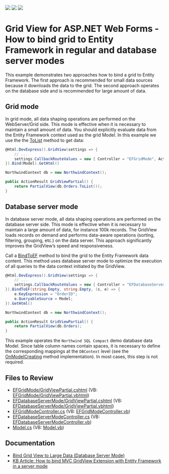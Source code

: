 <!-- default badges list -->
![](https://img.shields.io/endpoint?url=https://codecentral.devexpress.com/api/v1/VersionRange/128551222/14.1.3%2B)
[![](https://img.shields.io/badge/Open_in_DevExpress_Support_Center-FF7200?style=flat-square&logo=DevExpress&logoColor=white)](https://supportcenter.devexpress.com/ticket/details/E3252)
[![](https://img.shields.io/badge/📖_How_to_use_DevExpress_Examples-e9f6fc?style=flat-square)](https://docs.devexpress.com/GeneralInformation/403183)
<!-- default badges end -->

# Grid View for ASP.NET Web Forms - How to bind grid to Entity Framework in regular and database server modes

This example demonstrates two approaches how to bind a grid to Entity Framework. The first approach is recommended for small data sources because it downloads the data to the grid. The second approach operates on the database side and is recommended for large amount of data.

## Grid mode

In grid mode, all data shaping operations are performed on the WebServer/Grid side. This mode is effective when it is necessary to maintain a small amount of data. You should explicitly evaluate data from the Entity Framework context used as the grid Model. In this example we use the the [ToList](https://learn.microsoft.com/en-us/dotnet/api/system.linq.enumerable.tolist) method to get data:

```cs
@Html.DevExpress().GridView(settings => {
    // ...
    settings.CallbackRouteValues = new { Controller = "EFGridMode", Action = "GridViewPartial" };
}).Bind(Model).GetHtml()
```

```cs
NorthwindContext db = new NorthwindContext();

public ActionResult GridViewPartial() {
    return PartialView(db.Orders.ToList());
}
```

## Database server mode

In database server mode, all data shaping operations are performed on the database server side. This mode is effective when it is necessary to maintain a large amount of data, for instance 100k records. The GridView loads records on demand and performs data-aware operations (sorting, filtering, grouping, etc.) on the data server. This approach significantly improves the GridView’s speed and responsiveness.



Call a [BindToEF](https://docs.devexpress.com/AspNetMvc/DevExpress.Web.Mvc.GridViewExtension.BindToEF.overloads) method to bind the grid to the Entity Framework data content. This method uses database server mode to optimize the execution of all queries to the data context initiated by the GridView. 
```cs
@Html.DevExpress().GridView(settings => {
    // ...
    settings.CallbackRouteValues = new { Controller = "EFDatabaseServerMode", Action = "GridViewPartial" };
}).BindToEF(string.Empty, string.Empty, (s, e) => {
    e.KeyExpression = "OrderID";
    e.QueryableSource = Model;
}).GetHtml()
```

```cs
NorthwindContext db = new NorthwindContext();

public ActionResult GridViewPartial() {
    return PartialView(db.Orders);
}
```

This example operates the `Northwind SQL Compact` demo database data Model. Since table column names contain spaces, it is necessary to define the corresponding mappings at the `DBContext` level (see the [OnModelCreating](https://github.com/LanaDX/how-to-bind-the-gridview-with-the-entity-framework-in-a-regular-and-database-server-modes-e3252/blob/0fc02fe03420146b1d0138c8038cb7167b5521a3/CS/Models/Model.cs#L18-L23) method implementation). In most cases, this step is not required.


## Files to Review

* [EFGridMode/GridViewPartial.cshtml](./CS/Views/EFGridMode/GridViewPartial.cshtml) (VB: [EFGridMode/GridViewPartial.vbhtml](./VB/Views/EFGridMode/GridViewPartial.vbhtml))
* [EFDatabaseServerMode/GridViewPartial.cshtml](./CS/Views/EFDatabaseServerMode/GridViewPartial.cshtml) (VB: [EFDatabaseServerMode/GridViewPartial.vbhtml](./VB/Views/EFDatabaseServerMode/GridViewPartial.vbhtml))
* [EFGridModeController.cs](./CS/Controllers/EFGridModeController.cs) (VB: [EFGridModeController.vb](./VB/Controllers/EFGridModeController.vb))
* [EFDatabaseServerModeController.cs](./CS/Controllers/EFDatabaseServerModeController.cs) (VB: [EFDatabaseServerModeController.vb](./VB/Controllers/EFDatabaseServerModeController.vb))
* [Model.cs](./CS/Models/Model.cs) (VB: [Model.vb](./VB/Models/Model.vb))

## Documentation

* [Bind Grid View to Large Data (Database Server Mode)](https://docs.devexpress.com/AspNetMvc/14760/components/grid-view/binding-to-data/binding-to-large-data-database-server-mode)
* [KB Article: How to bind MVC GridView Extension with Entity Framework in a server mode](https://supportcenter.devexpress.com/ticket/details/ka18615/how-to-bind-mvc-gridview-extension-with-entity-framework-in-a-server-mode)
